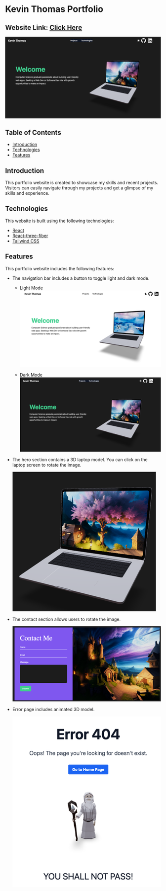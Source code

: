 # Kevin Thomas Portfolio

## Website Link: [Click Here](https://kevinthomas.vercel.app/)

<img src="./public/images/github_readme.png">

## Table of Contents

- [Introduction](#introduction)
- [Technologies](#technologies)
- [Features](#features)

## Introduction

This portfolio website is created to showcase my skills and recent projects. Visitors can easily navigate through my projects and get a glimpse of my skills and experience.

## Technologies

This website is built using the following technologies:

- [React](https://reactjs.org/)
- [React-three-fiber](https://github.com/pmndrs/react-three-fiber)
- [Tailwind CSS](https://tailwindcss.com/)

## Features

This portfolio website includes the following features:

- The navigation bar includes a button to toggle light and dark mode.

  - Light Mode
    <img src="./public/images/github_readme_light.png">

  - Dark Mode
    <img src="./public/images/github_readme.png">
    <br/>

- The hero section contains a 3D laptop model. You can click on the laptop screen to rotate the image.

  <img src="./public/images/github_readme_laptop.png">
  <br/>

- The contact section allows users to rotate the image.

  <img src="./public/images/github_readme_contact.png">
  <br/>

- Error page includes animated 3D model.

  <img src="./public/images/github_readme_error.png">
